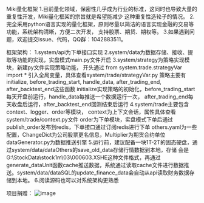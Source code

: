 

Miki量化框架
	1.目前量化领域，保密性几乎成为行业的标准，这同时也导致大量的重复性开发，Miki量化框架的宗旨就是希望能减少
	  这种重复性造轮子的情况。
	2.完全采用python语言实现的量化框架，原则尽量以简洁的语言实现金融的交易等功能，系统架构清晰，方便二次开发，   支持股票、期货、期权等。
	3.如果遇到问题，欢迎提交issue、代码，QQ群：1042883511。


框架架构：
	1.system/api为下单接口实现
	2.system/data为数据存储、接收、提取等功能的实现，实盘模式main.py文件开启
	3.system/strategy为策略实现模块，新建py文件实现策略功能，
	  开头通过 from system.trade.strategyVar import * 引入全局变量，具体查看system/trade/strategyVar.py
	  策略主要有 initialize, before_trading_start, handle_data, after_trading_end, after_backtest_end这些函数
	  initialize实现策略的初始化，before_trading_start每天开盘前运行，handle_data每推送一个数据运行一次，
	  after_trading_end每天收盘后运行，after_backtest_end回测结束后运行
	4.system/trade主要包含context、logger、order等模块，
	  context为上下文会话，属性具体查看system/trade/context.py文件
	  order为下单模块，实盘模式下单后通过publish_order发布到redis，下单接口通过订阅redis进行下单
	  others.yaml为一些配置，ChangeDict为公司股票更名信息，Multiplier为期货合约单位
	  dataGenerator.py为数据推送引擎
	5.运行前，建议配备一块1T-2T的固态硬盘，通过system/data/dataOthers的save_old_data存储行情数据到本地，存储
	  会是G:\StockData\stock1m\03\000603.XSHE这种文件格式，再通过generate_dataUnit函数cache推送数据，系统通过读取cache文件进行数据推送。system/data/dataSQL的update_finance_data会自动从api读取财务数据存储到本地。
	6.阅读源码也可以对系统架构更熟悉


项目捐赠：
	![image](https://github.com/chmn106/Miki/img.png)




























